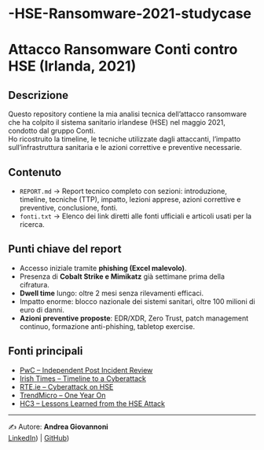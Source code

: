 # -HSE-Ransomware-2021-studycase
# Attacco Ransomware Conti contro HSE (Irlanda, 2021)

##  Descrizione
Questo repository contiene la mia analisi tecnica dell’attacco ransomware che ha colpito il sistema sanitario irlandese (HSE) nel maggio 2021, condotto dal gruppo Conti.  
Ho ricostruito la timeline, le tecniche utilizzate dagli attaccanti, l’impatto sull’infrastruttura sanitaria e le azioni correttive e preventive necessarie.

##  Contenuto
- `REPORT.md` → Report tecnico completo con sezioni: introduzione, timeline, tecniche (TTP), impatto, lezioni apprese, azioni correttive e preventive, conclusione, fonti.  
- `fonti.txt` → Elenco dei link diretti alle fonti ufficiali e articoli usati per la ricerca.

##  Punti chiave del report
- Accesso iniziale tramite **phishing (Excel malevolo)**.  
- Presenza di **Cobalt Strike e Mimikatz** già settimane prima della cifratura.  
- **Dwell time** lungo: oltre 2 mesi senza rilevamenti efficaci.  
- Impatto enorme: blocco nazionale dei sistemi sanitari, oltre 100 milioni di euro di danni.  
- **Azioni preventive proposte**: EDR/XDR, Zero Trust, patch management continuo, formazione anti-phishing, tabletop exercise.

##  Fonti principali
- [PwC – Independent Post Incident Review](https://www.hse.ie/eng/services/publications/conti-cyber-attack-on-the-hse-full-report.pdf)  
- [Irish Times – Timeline to a Cyberattack](https://www.irishtimes.com/news/crime-and-law/timeline-to-a-cyberattack-the-signs-missed-before-state-s-health-service-crippled-1.4752451)  
- [RTE.ie – Cyberattack on HSE](https://www.rte.ie/news/analysis-and-comment/2021/0523/1223337-cyber-attack-hse/)  
- [TrendMicro – One Year On](https://www.trendmicro.com/en_fi/research/22/e/one-year-on-what-can-we-learn-from-the-hse-ransomware-attack.html)  
- [HC3 – Lessons Learned from the HSE Attack](https://www.hhs.gov/sites/default/files/lessons-learned-hse-attack.pdf)

---

✍ Autore: **Andrea Giovannoni**  
 [LinkedIn](https://www.linkedin.com/in/andrea-giovannoni-253b1b54/)) | [GitHub](https://github.com/AndrewG83-sdt))
